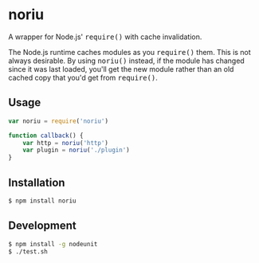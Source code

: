 # noriu

A wrapper for Node.js' <tt>require()</tt> with cache invalidation.

The Node.js runtime caches modules as you <tt>require()</tt> them. This is not always desirable. By using <tt>noriu()</tt> instead, if the module has changed since it was last loaded, you'll get the new module rather than an old cached copy that you'd get from <tt>require()</tt>.

## Usage

```js
var noriu = require('noriu')

function callback() {
	var http = noriu('http')
	var plugin = noriu('./plugin')
}
```

## Installation

```sh
$ npm install noriu
```

## Development

```sh
$ npm install -g nodeunit
$ ./test.sh
```
